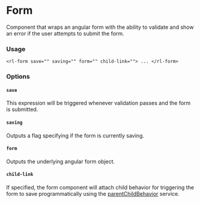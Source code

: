 # Form
Component that wraps an angular form with the ability to validate and show an error if the user attempts to submit the form.

### Usage
```
<rl-form save="" saving="" form="" child-link=""> ... </rl-form>
```
### Options

#### `save`

This expression will be triggered whenever validation passes and the form is submitted.

#### `saving`

Outputs a flag specifying if the form is currently saving.

#### `form`

Outputs the underlying angular form object.

#### `child-link`

If specified, the form component will attach child behavior for triggering the form to save programmatically using the [parentChildBehavior](https://github.com/RenovoSolutions/TypeScript-Angular-Utilities/blob/master/source/services/parentChildBehavior/parentChildBehavior.service.ts) service.